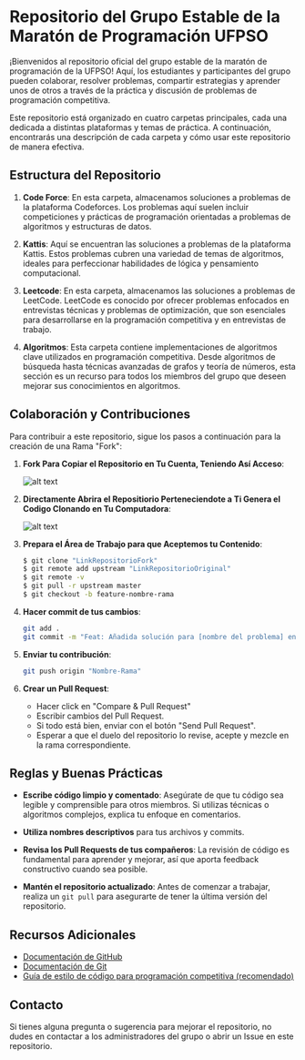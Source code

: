 

# Repositorio del Grupo Estable de la Maratón de Programación UFPSO

¡Bienvenidos al repositorio oficial del grupo estable de la maratón de programación de la UFPSO! Aquí, los estudiantes y participantes del grupo pueden colaborar, resolver problemas, compartir estrategias y aprender unos de otros a través de la práctica y discusión de problemas de programación competitiva.

Este repositorio está organizado en cuatro carpetas principales, cada una dedicada a distintas plataformas y temas de práctica. A continuación, encontrarás una descripción de cada carpeta y cómo usar este repositorio de manera efectiva.

## Estructura del Repositorio

1. **Code Force**: En esta carpeta, almacenamos soluciones a problemas de la plataforma Codeforces. Los problemas aquí suelen incluir competiciones y prácticas de programación orientadas a problemas de algoritmos y estructuras de datos.

2. **Kattis**: Aquí se encuentran las soluciones a problemas de la plataforma Kattis. Estos problemas cubren una variedad de temas de algoritmos, ideales para perfeccionar habilidades de lógica y pensamiento computacional.

3. **Leetcode**: En esta carpeta, almacenamos las soluciones a problemas de LeetCode. LeetCode es conocido por ofrecer problemas enfocados en entrevistas técnicas y problemas de optimización, que son esenciales para desarrollarse en la programación competitiva y en entrevistas de trabajo.

4. **Algoritmos**: Esta carpeta contiene implementaciones de algoritmos clave utilizados en programación competitiva. Desde algoritmos de búsqueda hasta técnicas avanzadas de grafos y teoría de números, esta sección es un recurso para todos los miembros del grupo que deseen mejorar sus conocimientos en algoritmos.

## Colaboración y Contribuciones

Para contribuir a este repositorio, sigue los pasos a continuación para la creación de una Rama "Fork":

1. **Fork Para Copiar el Repositorio en Tu Cuenta, Teniendo Así Acceso**: 

   ![alt text][fork]
   
   [fork]: https://static.codex.so/upload/redactor_images/o_602d344e24f1f5ac13cb05022089101e.jpg "Fork"

2. **Directamente Abrira el Repositiorio Perteneciendote a Ti Genera el Codigo Clonando en Tu Computadora**: 

   ![alt text][clone]
   
   [clone]: https://docs.github.com/assets/cb-60499/mw-1440/images/help/repository/https-url-clone-cli.webp "Clone"

4. **Prepara el Área de Trabajo para que Aceptemos tu Contenido**:
    ```bash
   $ git clone "LinkRepositorioFork"
   $ git remote add upstream "LinkRepositorioOriginal"
   $ git remote -v
   $ git pull -r upstream master
   $ git checkout -b feature-nombre-rama
   ```
5. **Hacer commit de tus cambios**: 
   ```bash
   git add .
   git commit -m "Feat: Añadida solución para [nombre del problema] en [plataforma]"
   ```

6. **Enviar tu contribución**: 
   ```bash
   git push origin "Nombre-Rama"
   ```

7. **Crear un Pull Request**:
   - Hacer click en "Compare & Pull Request"
   - Escribir cambios del Pull Request.
   - Si todo está bien, enviar con el botón "Send Pull Request".
   - Esperar a que el duelo del repositorio lo revise, acepte y mezcle en la rama correspondiente.
   
## Reglas y Buenas Prácticas

- **Escribe código limpio y comentado**: Asegúrate de que tu código sea legible y comprensible para otros miembros. Si utilizas técnicas o algoritmos complejos, explica tu enfoque en comentarios.

- **Utiliza nombres descriptivos** para tus archivos y commits.

- **Revisa los Pull Requests de tus compañeros**: La revisión de código es fundamental para aprender y mejorar, así que aporta feedback constructivo cuando sea posible.

- **Mantén el repositorio actualizado**: Antes de comenzar a trabajar, realiza un `git pull` para asegurarte de tener la última versión del repositorio.

## Recursos Adicionales

- [Documentación de GitHub](https://docs.github.com/)
- [Documentación de Git](https://git-scm.com/doc)
- [Guía de estilo de código para programación competitiva (recomendado)](https:)

## Contacto

Si tienes alguna pregunta o sugerencia para mejorar el repositorio, no dudes en contactar a los administradores del grupo o abrir un Issue en este repositorio.
